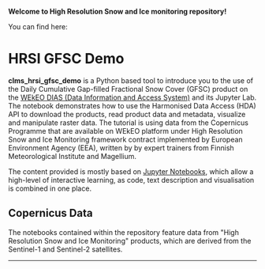 **Welcome to High Resolution Snow and Ice monitoring repository!**

You can find here:

# HRSI GFSC Demo

**clms_hrsi_gfsc_demo** is a Python based tool to introduce you to the use of the Daily Cumulative Gap-filled Fractional Snow Cover (GFSC) product on the [WEkEO DIAS (Data Information
and Access System)](https://wekeo.eu/) and its Jupyter Lab. The notebook demonstrates how to use the Harmonised Data Access (HDA) API to download the products, read product data and metadata, visualize and manipulate raster data. The tutorial is using data from the Copernicus Programme that are available on WEkEO platform under High Resolution Snow and Ice Monitoring framework contract implemented by European Environment Agency (EEA), written by by expert trainers
from Finnish Meteorological Institute and Magellium.

The content provided is mostly based on [Jupyter Notebooks](https://jupyter.org/), which allow
a high-level of interactive learning, as code, text description and visualisation 
is combined in one place. 

## Copernicus Data
The notebooks contained within the repository feature data from "High Resolution Snow and Ice Monitoring" products, which are derived from the Sentinel-1 and Sentinel-2 satellites.

------------------------------------------------------------------------------------------------------------------------------------
